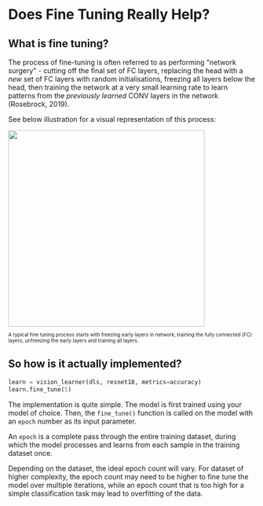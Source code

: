 # Does Fine Tuning Really Help?

## What is fine tuning?

The process of fine-tuning is often referred to as performing "network surgery" - cutting off the final set of FC layers, replacing the head with a *new* set of FC layers with random initialisations, freezing all layers below the head, then training the network at a very small learning rate to learn patterns from the *previously learned* CONV layers in the network (Rosebrock, 2019).

See below illustration for a visual representation of this process:

<img src="https://b2633864.smushcdn.com/2633864/wp-content/uploads/2019/06/fine_tuning_keras_freeze_unfreeze.png?lossy=1&strip=1&webp=1" width="400">
<p style="font-size:10px">A typical fine tuning process starts with freezing early layers in network, training the fully connected (FC) layers, unfreezing the early layers and training all layers.</p>


## So how is it actually implemented?

```python
learn = vision_learner(dls, resnet18, metrics=accuracy)
learn.fine_tune(5)
```

The implementation is quite simple. The model is first trained using your model of choice. Then, the `fine_tune()` function is called on the model with an `epoch` number as its input parameter.

An `epoch` is a complete pass through the entire training dataset, during which the model processes and learns from each sample in the training dataset once. 

Depending on the dataset, the ideal epoch count will vary. For dataset of higher complexity, the epoch count may need to be higher to fine tune the model over multiple iterations, while an epoch count that is too high for a simple classification task may lead to overfitting of the data.



